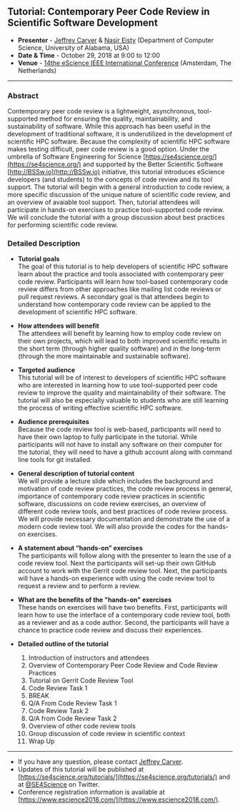 
## Tutorial: Contemporary Peer Code Review in Scientific Software Development
* **Presenter** - [Jeffrey Carver](http://carver.cs.ua.edu/) & [Nasir Eisty](https://neisty.github.io/) (Department of Computer Science, University of Alabama, USA)
* **Date & Time** - October 29, 2018 at 9:00 to 12:00
* **Venue** - [14the eScience IEEE International Conference](https://www.escience2018.com/) (Amsterdam, The Netherlands)

---

### Abstract

Contemporary peer code review is a lightweight, asynchronous, tool-supported method for ensuring the quality, maintainability, and sustainability of software. While this approach has been useful in the development of traditional software, it is underutilized in the development of scientific HPC software. Because the complexity of scientific HPC software makes testing difficult, peer code review is a good option. Under the umbrella of Software Engineering for Science [https://se4science.org/](https://se4science.org/) and supported by the Better Scientific Software [http://BSSw.io](http://BSSw.io) initiative, this tutorial introduces eScience developers (and students) to the concepts of code review and its tool support. The tutorial will begin with a general introduction to code review, a more specific discussion of the unique nature of scientific code review, and an overview of avaiable tool support. Then, tutorial attendees will participate in hands-on exercises to practice tool-supported code review. We will conclude the tutorial with a group discussion about best practices for performing scientific code review.

### Detailed Description
* **Tutorial goals** <br>
    The goal of this tutorial is to help developers of scientific HPC software learn about the practice and tools associated with contemporary peer code review. Participants will learn how tool-based contemporary code review differs from other approaches like mailing list code reviews or pull request reviews. A secondary goal is that attendees begin to understand how contemporary code review can be applied to the development of scientific HPC software. 
* **How attendees will benefit** <br>
    The attendees will benefit by learning how to employ code review on their own projects, which will lead to both improved scientific results in the short term (through higher quality software) and in the long-term (through the more maintainable and sustainable software).
* **Targeted audience** <br>
    This tutorial will be of interest to developers of scientific HPC software who are interested in learning how to use tool-supported peer code review to improve the quality and maintainability of their software. The tutorial will also be especially valuable to students who are still learning the process of writing effective scientific HPC software.
* **Audience prerequisites** <br>
    Because the code review tool is web-based, participants will need to have their own laptop to fully participate in the tutorial. While participants will not have to install any software on their computer for the tutorial, they will need to have a github account along with command line tools for git installed. 
* **General description of tutorial content** <br>
    We will provide a lecture slide which includes the background and motivation of code review practices, the code review process in general, importance of contemporary code review practices in scientific software, discussions on code review exercises, an overview of different code review tools, and best practices of code review process. We will provide necessary documentation and demonstrate the use of a modern code review tool. We will also provide the codes for the hands-on exercises. 
* **A statement about “hands-on” exercises** <br>
    The participants will follow along with the presenter to learn the use of a code review tool. Next the participants will set-up their own GitHub account to work with the Gerrit code review tool. Next, the participants will have a hands-on experience with using the code review tool to request a review and to perform a review. 
*   **What are the benefits of the "hands-on" exercises** <br>
    These hands on exercises will have two benefits. First, participants will learn how to use the interface of a contemporary code review tool, both as a reviewer and as a code author. Second, the participants will have a chance to practice code review and discuss their experiences.

* **Detailed outline of the tutorial** 
    1. Introduction of instructors and attendees 
    2. Overview of Contemporary Peer Code Review and Code Review Practices
    3. Tutorial on Gerrit Code Review Tool 
    4. Code Review Task 1 
    5. BREAK
    6. Q/A From Code Review Task 1 
    7. Code Review Task 2 
    8. Q/A from Code Review Task 2 
    9. Overview of other code review tools 
    10. Group discussion of code review in scientific context 
    11. Wrap Up 

---
* If you have any question, please contact [Jeffrey Carver](http://carver.cs.ua.edu/).
* Updates of this tutorial will be published at [https://se4science.org/tutorials/](https://se4science.org/tutorials/) and at [@SE4Science](https://twitter.com/SE4Science) on Twitter. 
* Conference registration information is available at [https://www.escience2018.com/](https://www.escience2018.com/).
